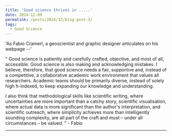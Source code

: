 ```yaml
---
title: 'Good science thrives in .....'
date: 2024-12-09
permalink: /posts/2024/12/blog-post-3/
tags:
  - Good Science
---
```


'As Fabio Crameri, a geoscientist and graphic designer articulates on his webpage --'

" Good science is patiently and carefully crafted, objective, and most of all, accessible. Good science is also making and acknowledging mistakes. I believe, therefore, that good science needs a fair, supportive and, instead of a competitive, a collaborative academic work environment that values all researchers. Academic teams should be primarily diverse, instead of solely high h-indexed, to keep expanding our knowledge and understanding. 

I also think that methodological skills like scientific writing, where uncertainties are more important than a catchy story, scientific visualisation, where actual data is more significant than the author's interpretation, and scientific outreach, where simplicity achieves more than intelligently sounding complexity, are all part of the craft and must – under all circumstances – be valued. " - Fabio

------

